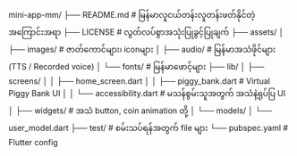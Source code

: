 mini-app-mm/
├── README.md                   # မြန်မာလူငယ်တန်းလူတန်းဖတ်နိုင်တဲ့ အကြောင်းအရာ
├── LICENSE                     # လွတ်လပ်စွာအသုံးပြုခွင့်ပြုချက်
├── assets/
│   ├── images/                 # ဇာတ်ကောင်များ၊ iconများ
│   ├── audio/                  # မြန်မာအသံဖိုင်များ (TTS / Recorded voice)
│   └── fonts/                  # မြန်မာဖောင့်များ
├── lib/
│   ├── screens/
│   │   ├── home_screen.dart
│   │   ├── piggy_bank.dart     # Virtual Piggy Bank UI
│   │   └── accessibility.dart  # မသန်စွမ်းသူအတွက် အသံနဲ့ရုပ်ပြ UI
│   ├── widgets/                # အသံ button, coin animation တို့
│   └── models/
│       └── user_model.dart
├── test/                       # စမ်းသပ်ရန်အတွက် file များ
└── pubspec.yaml                # Flutter config
